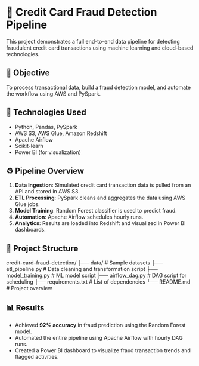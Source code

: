 # 🏦 Credit Card Fraud Detection Pipeline

This project demonstrates a full end-to-end data pipeline for detecting fraudulent credit card transactions using machine learning and cloud-based technologies.

## 📌 Objective

To process transactional data, build a fraud detection model, and automate the workflow using AWS and PySpark.

## 🧰 Technologies Used

- Python, Pandas, PySpark
- AWS S3, AWS Glue, Amazon Redshift
- Apache Airflow
- Scikit-learn
- Power BI (for visualization)

## ⚙️ Pipeline Overview

1. **Data Ingestion**: Simulated credit card transaction data is pulled from an API and stored in AWS S3.
2. **ETL Processing**: PySpark cleans and aggregates the data using AWS Glue jobs.
3. **Model Training**: Random Forest classifier is used to predict fraud.
4. **Automation**: Apache Airflow schedules hourly runs.
5. **Analytics**: Results are loaded into Redshift and visualized in Power BI dashboards.

## 📁 Project Structure
credit-card-fraud-detection/
├── data/ # Sample datasets
├── etl_pipeline.py # Data cleaning and transformation script
├── model_training.py # ML model script
├── airflow_dag.py # DAG script for scheduling
├── requirements.txt # List of dependencies
└── README.md # Project overview

## 📊 Results

- Achieved **92% accuracy** in fraud prediction using the Random Forest model.
- Automated the entire pipeline using Apache Airflow with hourly DAG runs.
- Created a Power BI dashboard to visualize fraud transaction trends and flagged activities.

